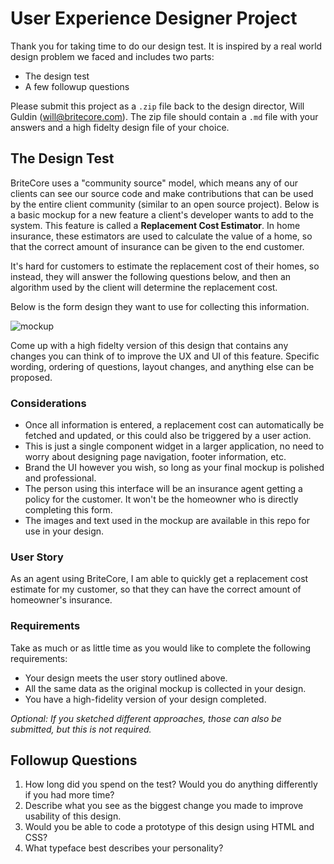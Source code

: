 # User Experience Designer Project

Thank you for taking time to do our design test. It is inspired by a real world design problem we faced and includes two parts: 

* The design test
* A few followup questions

Please submit this project as a `.zip` file back to the design director, Will Guldin (will@britecore.com). The zip file should contain a `.md` file with your answers and a high fidelty design file of your choice.

## The Design Test

BriteCore uses a "community source" model, which means any of our clients can see our source code and make contributions that can be used by the entire client community (similar to an open source project). Below is a basic mockup for a new feature a client's developer wants to add to the system. This feature is called a **Replacement Cost Estimator**. In home insurance, these estimators are used to calculate the value of a home, so that the correct amount of insurance can be given to the end customer. 

It's hard for customers to estimate the replacement cost of their homes, so instead, they will answer the following questions below, and then an algorithm used by the client will determine the replacement cost. 

Below is the form design they want to use for collecting this information.

<img src="https://github.com/IntuitiveWebSolutions/DesignProject/blob/project-v3/design_test_mockup.png?s=200" alt="mockup"/>

Come up with a high fidelty version of this design that contains any changes you can think of to improve the UX and UI of this feature. Specific wording, ordering of questions, layout changes, and anything else can be proposed.

### Considerations
* Once all information is entered, a replacement cost can automatically be fetched and updated, or this could also be triggered by a user action.
* This is just a single component widget in a larger application, no need to worry about designing page navigation, footer information, etc. 
* Brand the UI however you wish, so long as your final mockup is polished and professional.
* The person using this interface will be an insurance agent getting a policy for the customer. It won't be the homeowner who is directly completing this form.
* The images and text used in the mockup are available in this repo for use in your design.

### User Story
As an agent using BriteCore,
I am able to quickly get a replacement cost estimate for my customer,
so that they can have the correct amount of homeowner's insurance.

### Requirements
Take as much or as little time as you would like to complete the following requirements:
* Your design meets the user story outlined above. 
* All the same data as the original mockup is collected in your design.
* You have a high-fidelity version of your design completed.

*Optional: If you sketched different approaches, those can also be submitted, but this is not required.*

## Followup Questions
1. How long did you spend on the test? Would you do anything differently if you had more time? 
2. Describe what you see as the biggest change you made to improve usability of this design. 
3. Would you be able to code a prototype of this design using HTML and CSS?
4. What typeface best describes your personality?
